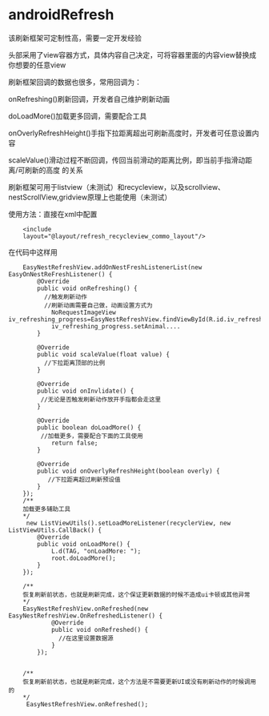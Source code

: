 # androidRefresh

该刷新框架可定制性高，需要一定开发经验

头部采用了view容器方式，具体内容自己决定，可将容器里面的内容view替换成你想要的任意view

刷新框架回调的数据也很多，常用回调为：

onRefreshing()刷新回调，开发者自己维护刷新动画

doLoadMore()加载更多回调，需要配合工具

onOverlyRefreshHeight()手指下拉距离超出可刷新高度时，开发者可任意设置内容

scaleValue()滑动过程不断回调，传回当前滑动的距离比例，即当前手指滑动距离/可刷新的高度 的关系

刷新框架可用于listview（未测试）和recycleview，以及scrollview、nestScrollView,gridview原理上也能使用（未测试）

使用方法：直接在xml中配置

        <include
        layout="@layout/refresh_recycleview_commo_layout"/>
        
 在代码中这样用
 
        EasyNestRefreshView.addOnNestFreshListenerList(new EasyOnNestReFreshListener() {
            @Override
            public void onRefreshing() {
              //触发刷新动作
              //刷新动画需要自己做，动画设置方式为
                NoRequestImageView iv_refreshing_progress=EasyNestRefreshView.findViewById(R.id.iv_refreshing_progress);
                iv_refreshing_progress.setAnimal....
            }

            @Override
            public void scaleValue(float value) {
              //下拉距离顶部的比例
            }

            @Override
            public void onInvlidate() {
             //无论是否触发刷新动作放开手指都会走这里
            }

            @Override
            public boolean doLoadMore() {
             //加载更多，需要配合下面的工具使用
                return false;
            }

            @Override
            public void onOverlyRefreshHeight(boolean overly) {
               //下拉距离超过刷新预设值
            }
        });
        /**
        加载更多辅助工具
        */
         new ListViewUtils().setLoadMoreListener(recyclerView, new ListViewUtils.CallBack() {
            @Override
            public void onLoadMore() {
                L.d(TAG, "onLoadMore: ");
                root.doLoadMore();
            }
        });
        
        /**
        恢复刷新前状态，也就是刷新完成，这个保证更新数据的时候不造成ui卡顿或其他异常
        */
        EasyNestRefreshView.onRefreshed(new EasyNestRefreshView.OnRefreshedListener() {
                @Override
                public void onRefreshed() {
                  //在这里设置数据源
                }
            });
            
            
        /**
        恢复刷新前状态，也就是刷新完成，这个方法是不需要更新UI或没有刷新动作的时候调用的
        */
         EasyNestRefreshView.onRefreshed();
